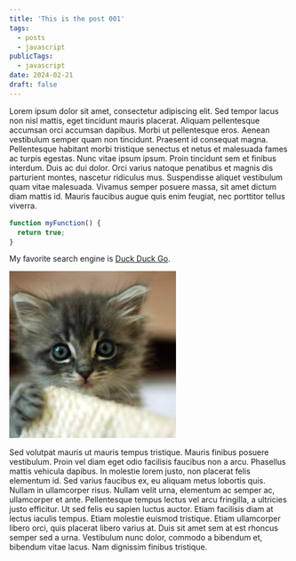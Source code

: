 ```yaml
---
title: 'This is the post 001'
tags: 
  - posts
  - javascript
publicTags: 
  - javascript
date: 2024-02-21
draft: false
---
```


Lorem ipsum dolor sit amet, consectetur adipiscing elit. Sed tempor lacus non nisl mattis, eget tincidunt mauris placerat. Aliquam pellentesque accumsan orci accumsan dapibus. Morbi ut pellentesque eros. Aenean vestibulum semper quam non tincidunt. Praesent id consequat magna. Pellentesque habitant morbi tristique senectus et netus et malesuada fames ac turpis egestas. Nunc vitae ipsum ipsum. Proin tincidunt sem et finibus interdum. Duis ac dui dolor. Orci varius natoque penatibus et magnis dis parturient montes, nascetur ridiculus mus. Suspendisse aliquet vestibulum quam vitae malesuada. Vivamus semper posuere massa, sit amet dictum diam mattis id. Mauris faucibus augue quis enim feugiat, nec porttitor tellus viverra.

```js
function myFunction() {
  return true;
}
```

My favorite search engine is [Duck Duck Go](https://duckduckgo.com).

![Kitty Kitty 001](./post001-image.jpeg "Kitty You!")

Sed volutpat mauris ut mauris tempus tristique. Mauris finibus posuere vestibulum. Proin vel diam eget odio facilisis faucibus non a arcu. Phasellus mattis vehicula dapibus. In molestie lorem justo, non placerat felis elementum id. Sed varius faucibus ex, eu aliquam metus lobortis quis. Nullam in ullamcorper risus. Nullam velit urna, elementum ac semper ac, ullamcorper et ante. Pellentesque tempus lectus vel arcu fringilla, a ultricies justo efficitur. Ut sed felis eu sapien luctus auctor. Etiam facilisis diam at lectus iaculis tempus. Etiam molestie euismod tristique. Etiam ullamcorper libero orci, quis placerat libero varius at. Duis sit amet sem at est rhoncus semper sed a urna. Vestibulum nunc dolor, commodo a bibendum et, bibendum vitae lacus. Nam dignissim finibus tristique.